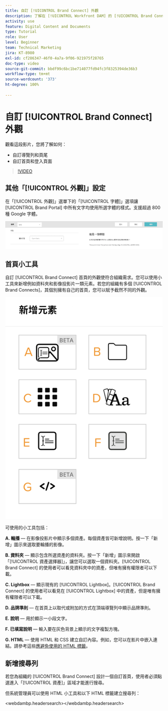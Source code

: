 ```yaml
---
title: 自訂 [!UICONTROL Brand Connect] 外觀
description: 了解在 [!UICONTROL Workfront DAM] 的 [!UICONTROL Brand Connect] 中如何自訂導覽列和頁尾，以及自訂首頁和登入頁面。
activity: use
feature: Digital Content and Documents
type: Tutorial
role: User
level: Beginner
team: Technical Marketing
jira: KT-8980
exl-id: cf286347-46f0-4a7a-9f06-921975f28765
doc-type: video
source-git-commit: bbdf99c6bc1be714077fd94fc3f8325394de36b3
workflow-type: tm+mt
source-wordcount: '373'
ht-degree: 100%

---
```


# 自訂 [!UICONTROL Brand Connect] 外觀

觀看這段影片，您將了解如何：

* 自訂導覽列和頁尾
* 自訂首頁和登入頁面

>[!VIDEO](https://video.tv.adobe.com/v/335242/?quality=12&learn=on&enablevpops=1)

## 其他「[!UICONTROL 外觀]」設定

在「[!UICONTROL 外觀]」選單下的「[!UICONTROL 字體]」選項讓 [!UICONTROL Brand Portal] 中所有文字均使用所選字體的樣式。支援超過 800 種 Google 字體。

![[!UICONTROL 外觀]選單之下的[!UICONTROL 字體]選項將控制此項目的樣式：[!UICONTROL Brand Portal]](assets/02-brand-connect-appearance-font.png)

## 首頁小工具

自訂 [!UICONTROL Brand Connect] 首頁的外觀使符合組織需求。您可以使用小工具來新增例如資料夾和影像投影片一類元素。若您的組織有多個 [!UICONTROL Brand Connects]，其個別擁有自己的首頁，您可以賦予截然不同的外觀。

![螢幕擷圖顯示 [!UICONTROL Brand Connect] 首頁的可用小工具](assets/03-brand-connect-home-page-widgets.png)

可使用的小工具包括：

**A. 輪播** — 在影像投影片中顯示多個資產。每個資產皆可新增說明。按一下「新增」圖示來選取要輪播的影像。

**B. 資料夾** — 顯示包含所選資產的資料夾。按一下「新增」圖示來開啟「[!UICONTROL 資產選擇器]」，讓您可以選取一個資料夾。[!UICONTROL Brand Connect] 的使用者可以看見資料夾中的資產，但唯有擁有權限者可以下載。

**C. Lightbox** — 顯示現有的 [!UICONTROL Lightbox]。[!UICONTROL Brand Connect] 的使用者可以看見在 [!UICONTROL Lightbox] 中的資產，但是唯有擁有權限者可以下載。

**D. 品牌準則** — 在首頁上以取代或附加的方式在頂端導覽列中顯示品牌準則。

**E. 說明** — 用於顯示一小段文字。

**F. 已填寫說明** — 輸入要在灰色背景上顯示的文字複製方塊。

**G. HTML** — 使用 HTML 和 CSS 建立自訂內容。例如，您可以在影片中嵌入連結。請參考這些[應避免使用的 HTML 標籤](https://www.damsuccess.com/hc/en-us/articles/206170043-Brand-Connect-Admin-Guide#html)。

## 新增搜尋列

若您為組織的 [!UICONTROL Brand Connect] 設計一個自訂首頁，使用者必須點選進入「[!UICONTROL 資產]」區域才能進行搜尋。

但系統管理員可以使用 HTML 小工具和以下 HTML 標籤建立搜尋列：

&lt;webdambp.headersearch>&lt;/webdambp.headersearch>
